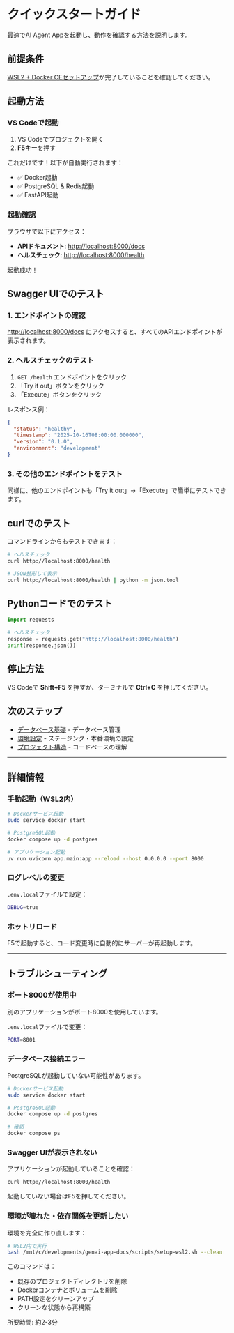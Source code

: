 # クイックスタートガイド

最速でAI Agent Appを起動し、動作を確認する方法を説明します。

## 前提条件

[WSL2 + Docker CEセットアップ](./02-wsl2-docker-setup.md)が完了していることを確認してください。

## 起動方法

### VS Codeで起動

1. VS Codeでプロジェクトを開く
2. **F5キー**を押す

これだけです！以下が自動実行されます：

- ✅ Docker起動
- ✅ PostgreSQL & Redis起動
- ✅ FastAPI起動

### 起動確認

ブラウザで以下にアクセス：

- **APIドキュメント**: <http://localhost:8000/docs>
- **ヘルスチェック**: <http://localhost:8000/health>

起動成功！

## Swagger UIでのテスト

### 1. エンドポイントの確認

<http://localhost:8000/docs> にアクセスすると、すべてのAPIエンドポイントが表示されます。

### 2. ヘルスチェックのテスト

1. `GET /health` エンドポイントをクリック
2. 「Try it out」ボタンをクリック
3. 「Execute」ボタンをクリック

レスポンス例：

```json
{
  "status": "healthy",
  "timestamp": "2025-10-16T08:00:00.000000",
  "version": "0.1.0",
  "environment": "development"
}
```

### 3. その他のエンドポイントをテスト

同様に、他のエンドポイントも「Try it out」→「Execute」で簡単にテストできます。

## curlでのテスト

コマンドラインからもテストできます：

```bash
# ヘルスチェック
curl http://localhost:8000/health

# JSON整形して表示
curl http://localhost:8000/health | python -m json.tool
```

## Pythonコードでのテスト

```python
import requests

# ヘルスチェック
response = requests.get("http://localhost:8000/health")
print(response.json())
```

## 停止方法

VS Codeで **Shift+F5** を押すか、ターミナルで **Ctrl+C** を押してください。

## 次のステップ

- [データベース基礎](./07-database-basics.md) - データベース管理
- [環境設定](./04-environment-config.md) - ステージング・本番環境の設定
- [プロジェクト構造](../02-architecture/01-project-structure.md) - コードベースの理解

---

## 詳細情報

### 手動起動（WSL2内）

```bash
# Dockerサービス起動
sudo service docker start

# PostgreSQL起動
docker compose up -d postgres

# アプリケーション起動
uv run uvicorn app.main:app --reload --host 0.0.0.0 --port 8000
```

### ログレベルの変更

`.env.local`ファイルで設定：

```bash
DEBUG=true
```

### ホットリロード

F5で起動すると、コード変更時に自動的にサーバーが再起動します。

---

## トラブルシューティング

### ポート8000が使用中

別のアプリケーションがポート8000を使用しています。

`.env.local`ファイルで変更：

```bash
PORT=8001
```

### データベース接続エラー

PostgreSQLが起動していない可能性があります。

```bash
# Dockerサービス起動
sudo service docker start

# PostgreSQL起動
docker compose up -d postgres

# 確認
docker compose ps
```

### Swagger UIが表示されない

アプリケーションが起動していることを確認：

```bash
curl http://localhost:8000/health
```

起動していない場合はF5を押してください。

### 環境が壊れた・依存関係を更新したい

環境を完全に作り直します：

```bash
# WSL2内で実行
bash /mnt/c/developments/genai-app-docs/scripts/setup-wsl2.sh --clean
```

このコマンドは：

- 既存のプロジェクトディレクトリを削除
- Dockerコンテナとボリュームを削除
- PATH設定をクリーンアップ
- クリーンな状態から再構築

所要時間: 約2-3分
